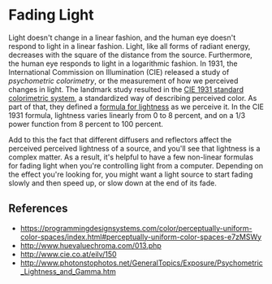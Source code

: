 # Fading Light

Light doesn't change in a linear fashion, and the human eye doesn't respond to light in a linear fashion. Light, like all forms of radiant energy, decreases with the square of the distance from the source. Furthermore, the human eye responds to light in a logarithmic fashion. In 1931, the International Commission on Illumination (CIE) released a study of *psychometric colorimetry*, or the measurement of how we perceived changes in light. The landmark study resulted in the [CIE 1931 standard colorimetric system](http://www.cie.co.at/eilv/150), a standardized way of describing perceived color. As part of that, they defined a [formula for lightness](http://www.photonstophotos.net/GeneralTopics/Exposure/Psychometric_Lightness_and_Gamma.htm) as we perceive it. In the CIE 1931 formula, lightness varies linearly from 0 to 8 percent, and on a  1/3 power function from 8 percent to 100 percent. 

Add to this the fact that different diffusers and reflectors affect the perceived perceived lightness of a source, and you'll see that lightness is a complex matter. As a result, it's helpful to have a few non-linear formulas for fading light when you're controlling light from a computer. Depending on the effect you're looking for, you might want a light source to start fading slowly and then speed up, or slow down at the end of its fade. 

## References
* https://programmingdesignsystems.com/color/perceptually-uniform-color-spaces/index.html#perceptually-uniform-color-spaces-e7zMSWy
* http://www.huevaluechroma.com/013.php
* http://www.cie.co.at/eilv/150
* http://www.photonstophotos.net/GeneralTopics/Exposure/Psychometric_Lightness_and_Gamma.htm